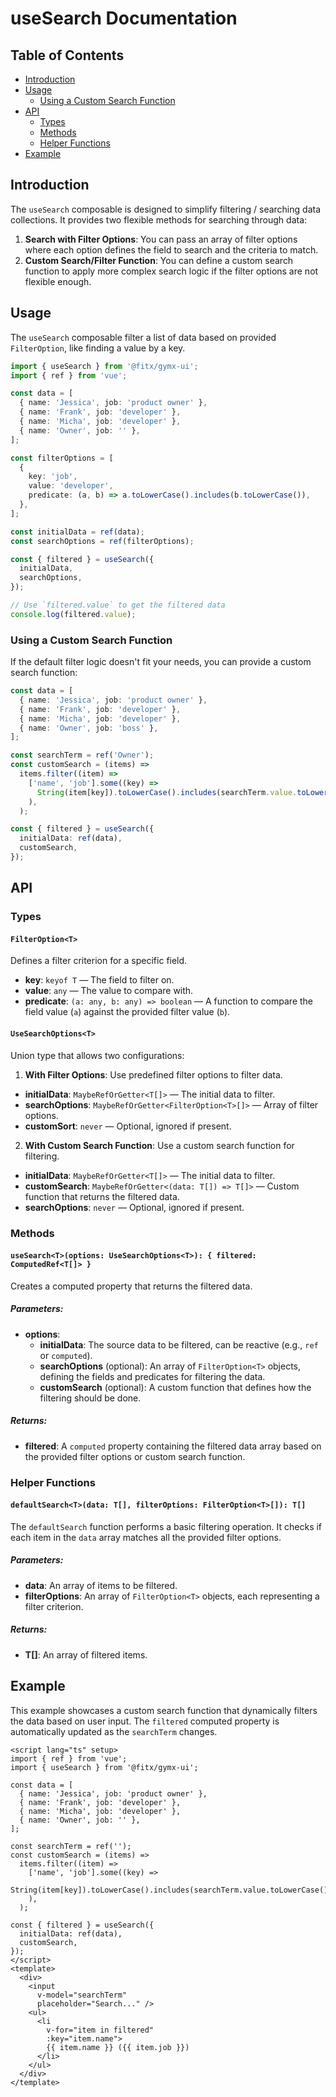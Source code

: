 # useSearch Documentation

## Table of Contents

- [Introduction](#introduction)
- [Usage](#usage)
  - [Using a Custom Search Function](#using-a-custom-search-function)
- [API](#api)
  - [Types](#types)
  - [Methods](#methods)
  - [Helper Functions](#helper-functions)
- [Example](#example)

## Introduction

The `useSearch` composable is designed to simplify filtering / searching data collections.
It provides two flexible methods for searching through data:

1.  **Search with Filter Options**: You can pass an array of filter options where each option defines the field to search and the criteria to match.
2.  **Custom Search/Filter Function**: You can define a custom search function to apply more complex search logic if the filter options are not flexible enough.

## Usage

The `useSearch` composable filter a list of data based on provided `FilterOption`,
like finding a value by a key.

```ts
import { useSearch } from '@fitx/gymx-ui';
import { ref } from 'vue';

const data = [
  { name: 'Jessica', job: 'product owner' },
  { name: 'Frank', job: 'developer' },
  { name: 'Micha', job: 'developer' },
  { name: 'Owner', job: '' },
];

const filterOptions = [
  {
    key: 'job',
    value: 'developer',
    predicate: (a, b) => a.toLowerCase().includes(b.toLowerCase()),
  },
];

const initialData = ref(data);
const searchOptions = ref(filterOptions);

const { filtered } = useSearch({
  initialData,
  searchOptions,
});

// Use `filtered.value` to get the filtered data
console.log(filtered.value);
```

### Using a Custom Search Function

If the default filter logic doesn't fit your needs,
you can provide a custom search function:

```ts
const data = [
  { name: 'Jessica', job: 'product owner' },
  { name: 'Frank', job: 'developer' },
  { name: 'Micha', job: 'developer' },
  { name: 'Owner', job: 'boss' },
];

const searchTerm = ref('Owner');
const customSearch = (items) =>
  items.filter((item) =>
    ['name', 'job'].some((key) =>
      String(item[key]).toLowerCase().includes(searchTerm.value.toLowerCase()),
    ),
  );

const { filtered } = useSearch({
  initialData: ref(data),
  customSearch,
});
```

## API

### Types

#### `FilterOption<T>`

Defines a filter criterion for a specific field.

- **key**: `keyof T` — The field to filter on.
- **value**: `any` — The value to compare with.
- **predicate**: `(a: any, b: any) => boolean` — A function to compare the field value (`a`) against the provided filter value (`b`).

#### `UseSearchOptions<T>`

Union type that allows two configurations:

1.  **With Filter Options**: Use predefined filter options to filter data.

- **initialData**: `MaybeRefOrGetter<T[]>` — The initial data to filter.
- **searchOptions**: `MaybeRefOrGetter<FilterOption<T>[]>` — Array of filter options.
- **customSort**: `never` — Optional, ignored if present.

2.  **With Custom Search Function**: Use a custom search function for filtering.

- **initialData**: `MaybeRefOrGetter<T[]>` — The initial data to filter.
- **customSearch**: `MaybeRefOrGetter<(data: T[]) => T[]>` — Custom function that returns the filtered data.
- **searchOptions**: `never` — Optional, ignored if present.

### Methods

#### `useSearch<T>(options: UseSearchOptions<T>): { filtered: ComputedRef<T[]> }`

Creates a computed property that returns the filtered data.

##### Parameters:

- **options**:
  - **initialData**: The source data to be filtered, can be reactive (e.g., `ref` or `computed`).
  - **searchOptions** (optional): An array of `FilterOption<T>` objects, defining the fields and predicates for filtering the data.
  - **customSearch** (optional): A custom function that defines how the filtering should be done.

##### Returns:

- **filtered**: A `computed` property containing the filtered data array based on the provided filter options or custom search function.

### Helper Functions

#### `defaultSearch<T>(data: T[], filterOptions: FilterOption<T>[]): T[]`

The `defaultSearch` function performs a basic filtering operation. It checks if each item in the `data` array matches all the provided filter options.

##### Parameters:

- **data**: An array of items to be filtered.
- **filterOptions**: An array of `FilterOption<T>` objects, each representing a filter criterion.

##### Returns:

- **T[]**: An array of filtered items.

## Example

This example showcases a custom search function that dynamically filters the data based on user input.
The `filtered` computed property is automatically updated as the `searchTerm` changes.

```vue
<script lang="ts" setup>
import { ref } from 'vue';
import { useSearch } from '@fitx/gymx-ui';

const data = [
  { name: 'Jessica', job: 'product owner' },
  { name: 'Frank', job: 'developer' },
  { name: 'Micha', job: 'developer' },
  { name: 'Owner', job: '' },
];

const searchTerm = ref('');
const customSearch = (items) =>
  items.filter((item) =>
    ['name', 'job'].some((key) =>
      String(item[key]).toLowerCase().includes(searchTerm.value.toLowerCase()),
    ),
  );

const { filtered } = useSearch({
  initialData: ref(data),
  customSearch,
});
</script>
<template>
  <div>
    <input
      v-model="searchTerm"
      placeholder="Search..." />
    <ul>
      <li
        v-for="item in filtered"
        :key="item.name">
        {{ item.name }} ({{ item.job }})
      </li>
    </ul>
  </div>
</template>
```
